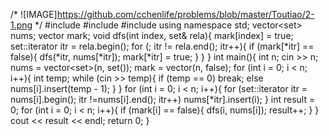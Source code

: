 /*
![IMAGE]https://github.com/cchenlife/problems/blob/master/Toutiao/2-1.png
*/
#include<iostream>
#include<vector>
#include<set>
using namespace std;
vector<set<int>> nums;
vector<bool> mark;
void dfs(int index, set<int>& rela){
	mark[index] = true;
	set<int>::iterator itr = rela.begin();
	for (; itr != rela.end(); itr++){
		if (mark[*itr] == false){
			dfs(*itr, nums[*itr]);
			mark[*itr] = true;
		}
	}
}
int main(){
	int n;
	cin >> n;
	nums = vector<set<int>>(n, set<int>());
	mark = vector<bool>(n, false);
	for (int i = 0; i < n; i++){
		int temp;
		while (cin >> temp){
			if (temp == 0)
				break;
			else
				nums[i].insert(temp - 1);
		}
	}
	for (int i = 0; i < n; i++){
		for (set<int>::iterator itr = nums[i].begin(); itr !=nums[i].end(); itr++)
			nums[*itr].insert(i);
	}
	int result = 0;
	for (int i = 0; i < n; i++){
		if (mark[i] == false){
			dfs(i, nums[i]);
			result++;
		}
	}
	cout << result << endl;
	return 0;
}

